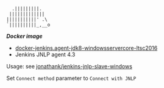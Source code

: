 ```
  .|||||||||.    
 |||||||||||||   
|||||||||||' .\  
`||||||||||_,__o 
```
***Docker image***
- [docker-jenkins.agent-jdk8-windowsservercore-ltsc2016](../../../docker-jenkins.agent-jdk8-windowsservercore-ltsc2016)
- Jenkins JNLP agent 4.3

Usage: see [jonathank/jenkins-jnlp-slave-windows](https://hub.docker.com/r/jonathank/jenkins-jnlp-slave-windows)

Set `Connect method` parameter to `Connect with JNLP`
